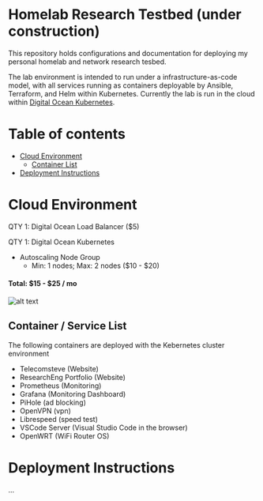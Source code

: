 # Homelab Research Testbed (under construction)

This repository holds configurations and documentation for deploying my personal homelab and network research tesbed.

The lab environment is intended to run under a infrastructure-as-code model, with all services running as containers deployable by Ansible, Terraform, and Helm within Kubernetes. Currently the lab is run in the cloud within [Digital Ocean Kubernetes](https://www.digitalocean.com/products/kubernetes/). 

# Table of contents

<!--ts-->

- [Cloud Environment](#cloud-environment)
  - [Container List](#container-list)
- [Deployment Instructions](#deployment-instructions)  
<!--te-->

# Cloud Environment

QTY 1: Digital Ocean Load Balancer ($5) 

QTY 1: Digital Ocean Kubernetes
- Autoscaling Node Group
  -  Min: 1 nodes; Max: 2 nodes ($10 - $20)

#### Total: $15 - $25 / mo  


![alt text](https://github.com/stevenplatt/homelab/blob/main/cloud_k8s.jpg?raw=true)

  
## Container / Service List

The following containers are deployed with the Kebernetes cluster environment

- Telecomsteve (Website)
- ResearchEng Portfolio (Website)
- Prometheus (Monitoring)
- Grafana (Monitoring Dashboard)
- PiHole (ad blocking)
- OpenVPN (vpn)
- Librespeed (speed test)
- VSCode Server (Visual Studio Code in the browser)
- OpenWRT (WiFi Router OS)
  
  
# Deployment Instructions


...
